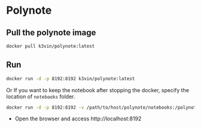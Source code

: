 # Polynote

## Pull the polynote image
  ```bash
  docker pull k3vin/polynote:latest
  ```

## Run
  ```bash
  docker run -d -p 8192:8192 k3vin/polynote:latest
  ```
  Or If you want to keep the notebook after stopping the docker, specify the location of `notebooks` folder.
  ```bash
  docker run -d -p 8192:8192 -v /path/to/host/polynote/notebooks:/polynote/notebooks k3vin/polynote:latest
  ``` 

* Open the browser and access http://localhost:8192
